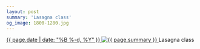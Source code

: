 ```yaml
---
layout: post
summary: 'Lasagna class'
og_image: 1800-1280.jpg
---
```


<p>
 <time>
  <a href="/1800">
   {{ page.date | date: "%B %-d, %Y" }}
  </a>
 </time>
 <a href="/1800">
  <img alt="{{ page.summary }}" data-taken="7/25/2023" sizes="(min-width: 700px) 50vw, calc(100vw - 2rem)" src="{{ site.assets_url }}/1800-640.jpg" srcset="{{ site.assets_url }}/1800-320.jpg 320w, {{ site.assets_url }}/1800-640.jpg 640w, {{ site.assets_url }}/1800-960.jpg 960w, {{ site.assets_url }}/1800-1280.jpg 1280w"/>
 </a>
 <span>
  Lasagna class
 </span>
</p>
